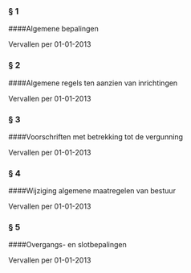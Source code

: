 <meta http-equiv='Content-Type' content='text/html; charset=utf-8' />

### §  1  

####Algemene bepalingen

Vervallen per 01-01-2013 

### §  2  

####Algemene regels ten aanzien van inrichtingen

Vervallen per 01-01-2013 

### §  3  

####Voorschriften met betrekking tot de vergunning

Vervallen per 01-01-2013 

### §  4  

####Wijziging algemene maatregelen van bestuur

Vervallen per 01-01-2013 

### §  5  

####Overgangs- en slotbepalingen

Vervallen per 01-01-2013 

